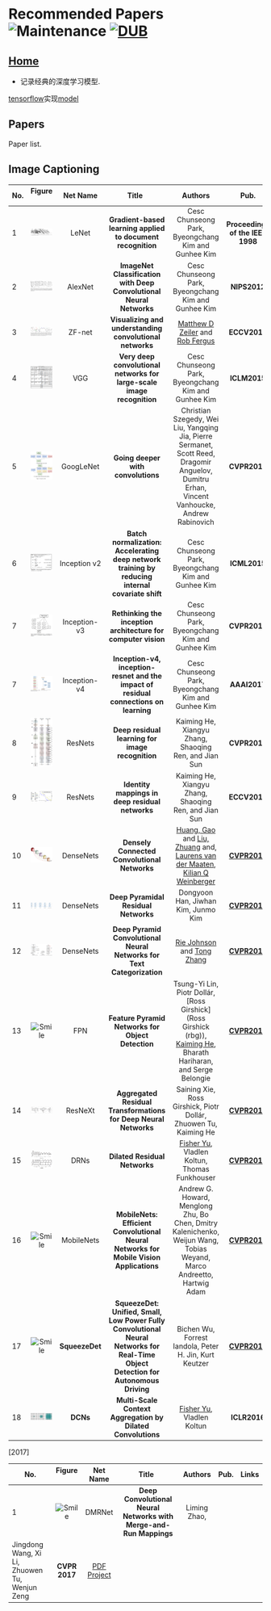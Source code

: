 # Recommended Papers ![Maintenance](https://img.shields.io/maintenance/yes/2017.svg) [![DUB](https://img.shields.io/dub/l/vibe-d.svg)](LICENSE)
## [Home](../README.md)
- 记录经典的深度学习模型.

[tensorflow](https://github.com/tensorflow)实现[model](https://github.com/tensorflow/models/tree/master/research/slim)
## Papers
Paper list.

## Image Captioning
|No.  |Figure   |Net Name |Title   |Authors  |Pub.  |Links|
|-----|:-----:|:-----:|:-----:|:-----:|:---:|:---:|
|1|![Smile](netimage/LeNets.png)|LeNet|__Gradient-based learning applied to document recognition__|Cesc Chunseong Park, Byeongchang Kim and Gunhee Kim|__Proceedings of the IEEE 1998__|[PDF](http://yann.lecun.com/exdb/publis/pdf/lecun-98.pdf) [Project](http://yann.lecun.com/exdb/lenet/)  解读|
|2|![Smile](netimage/Alexnet.png)|AlexNet|__ImageNet Classification with Deep Convolutional Neural Networks__|Cesc Chunseong Park, Byeongchang Kim and Gunhee Kim|__NIPS2012__|[PDF](http://papers.nips.cc/paper/4824-imagenet-classification-with-deep-convolutional-neural-networks.pdf)  解读|
|3|![Smile](netimage/ZFnet.png)|ZF-net|__Visualizing and understanding convolutional networks__|[Matthew D Zeiler](http://www.matthewzeiler.com/) and [Rob Fergus](http://cs.nyu.edu/~fergus/pmwiki/pmwiki.php)|__ECCV2014__|[PDF](https://arxiv.org/pdf/1311.2901.pdf)  解读|
|4|![Smile](netimage/VGG.png)| VGG|__Very deep convolutional networks for large-scale image recognition__|Cesc Chunseong Park, Byeongchang Kim and Gunhee Kim|__ICLM2015__|[PDF](http://www.robots.ox.ac.uk/~vgg/research/very_deep/) [code](https://github.com/cesc-park/attend2u) 解读|
|5|![Smile](netimage/Inception1.png)| GoogLeNet|__Going deeper with convolutions__|Christian Szegedy, Wei Liu, Yangqing Jia, Pierre Sermanet, Scott Reed, Dragomir Anguelov, Dumitru Erhan, Vincent Vanhoucke, Andrew Rabinovich|__CVPR2015__|[PDF](https://www.cv-foundation.org/openaccess/content_cvpr_2015/html/Szegedy_Going_Deeper_With_2015_CVPR_paper.html) [code](https://github.com/tensorflow/models/blob/master/research/slim/nets/inception_v1.py) 解读|
|6|![Smile](netimage/Inceptionv2.png)| Inception v2|__Batch normalization: Accelerating deep network training by reducing internal covariate shift__|Cesc Chunseong Park, Byeongchang Kim and Gunhee Kim|__ICML2015__|[PDF](https://arxiv.org/abs/1502.03167) [code](https://github.com/tensorflow/models/blob/master/research/slim/nets/inception_v2.py) 解读|
|7|![Smile](netimage/Inceptionv3.png)| Inception-v3|__Rethinking the inception architecture for computer vision__|Cesc Chunseong Park, Byeongchang Kim and Gunhee Kim|__CVPR2016__|[PDF](https://arxiv.org/abs/1512.00567) [code](https://github.com/tensorflow/models/blob/master/research/slim/nets/inception_v3.py) 解读|
|7|![Smile](netimage/Inception4.png)| Inception-v4|__Inception-v4, inception-resnet and the impact of residual connections on learning__|Cesc Chunseong Park, Byeongchang Kim and Gunhee Kim|__AAAI2017__|[PDF](https://arxiv.org/abs/1602.07261) [code](https://github.com/tensorflow/models/blob/master/research/slim/nets/inception_v4.py) 解读|
|8|![Smile](netimage/ResNet.png)| ResNets|__Deep residual learning for image recognition__|Kaiming He, Xiangyu Zhang, Shaoqing Ren, and Jian Sun|__CVPR2016__|[PDF](https://www.cvfoundation.org/openaccess/content_cvpr_2016/html/He_Deep_Residual_Learning_CVPR_2016_paper.html) [github](https://github.com/KaimingHe/deep-residual-networks) 解读|
|9|![Smile](netimage/ResNetsv2.png)| ResNets|__Identity mappings in deep residual networks__|Kaiming He, Xiangyu Zhang, Shaoqing Ren, and Jian Sun|__ECCV2016__|[PDF](https://arxiv.org/abs/1603.05027) [code](https://github.com/facebook/fb.resnet.torch) 解读|
|10|![Smile](netimage/densenet.jpg)| DenseNets|__Densely Connected Convolutional Networks__|[Huang, Gao](http://www.cs.cornell.edu/~gaohuang/) and [Liu, Zhuang](https://liuzhuang13.github.io/) and, [Laurens van der Maaten](https://lvdmaaten.github.io/), [Kilian Q Weinberger](https://www.cs.cornell.edu/~kilian/)|__[CVPR2017](http://www.cvpapers.com/cvpr2017.html)__|[PDF](https://arxiv.org/pdf/1608.06993.pdf) [github](https://github.com/liuzhuang13/DenseNet) 解读|
|11|![Smile](netimage/PyramidNet.png)| DenseNets|__Deep Pyramidal Residual Networks__|Dongyoon Han, Jiwhan Kim, Junmo Kim|__[CVPR2017](http://www.cvpapers.com/cvpr2017.html)__|[PDF](https://arxiv.org/pdf/1610.02915.pdf) [github](https://github.com/jhkim89/PyramidNet) 解读|
|12|![Smile](netimage/Deep_Pyramid_Convolutional_Neural_Networks_for_Text_Categorization.png)| DenseNets|__Deep Pyramid Convolutional Neural Networks for Text Categorization__|[Rie Johnson](http://riejohnson.com/) and [Tong Zhang](http://tongzhang-ml.org/)|__[CVPR2017](http://www.cvpapers.com/cvpr2017.html)__|[PDF](http://ai.tencent.com/ailab/media/publications/ACL3-Brady.pdf) [code](http://riejohnson.com/cnn_download.html) |
|13|![Smile](netimage/FPNt.png)| FPN|__Feature Pyramid Networks for Object Detection__|Tsung-Yi Lin, Piotr Dollár, [Ross Girshick](Ross Girshick (rbg)), [Kaiming He](http://kaiminghe.com/), Bharath Hariharan, and Serge Belongie|__[CVPR2017](http://www.cvpapers.com/cvpr2017.html)__|[PDF](https://arxiv.org/pdf/1612.03144.pdf) [github]() 解读|
|14|![Smile](netimage/ResNeXt.png)| ResNeXt|__Aggregated Residual Transformations for Deep Neural Networks__|Saining Xie, Ross Girshick, Piotr Dollár, Zhuowen Tu, Kaiming He|__[CVPR2017](http://www.cvpapers.com/cvpr2017.html)__|[PDF](https://arxiv.org/abs/1611.05431) [github](https://github.com/facebookresearch/ResNeXt) 解读|
|15|![Smile](netimage/DRNs.png)| DRNs|__Dilated Residual Networks__|[Fisher Yu](http://www.yf.io/), Vladlen Koltun, Thomas Funkhouser|__[CVPR2017](http://www.cvpapers.com/cvpr2017.html)__|[PDF](https://arxiv.org/abs/1705.09914) [github](https://github.com/fyu/drn)| 解读|
|16|![Smile](netimage/MobileNets.png)| MobileNets|__MobileNets: Efficient Convolutional Neural Networks for Mobile Vision Applications__|Andrew G. Howard, Menglong Zhu, Bo Chen, Dmitry Kalenichenko, Weijun Wang, Tobias Weyand, Marco Andreetto, Hartwig Adam|__[CVPR2017](http://www.cvpapers.com/cvpr2017.html)__|[PDF](https://arxiv.org/pdf/1704.04861.pdf) [github](https://github.com/tensorflow/models/blob/master/research/slim/nets/mobilenet_v1.py)| 解读|
|17|![Smile](netimage/SqueezeDet.png)| __SqueezeDet__|__SqueezeDet: Unified, Small, Low Power Fully Convolutional Neural Networks for Real-Time Object Detection for Autonomous Driving__|Bichen Wu, Forrest Iandola, Peter H. Jin, Kurt Keutzer|__[CVPR2017](http://www.cvpapers.com/cvpr2017.html)__|[PDF](https://arxiv.org/abs/1612.01051) [github](https://github.com/BichenWuUCB/squeezeDet)| 解读|
|18|![Smile](netimage/DCNs.png)| __DCNs__|__Multi-Scale Context Aggregation by Dilated Convolutions__|[Fisher Yu](http://www.yf.io/), Vladlen Koltun|__ICLR2016__|[PDF](https://arxiv.org/abs/1511.07122) [github](https://github.com/fyu/dilation)| 解读|

[2017]

|No.  |Figure   |Net Name |Title   |Authors  |Pub.  |Links|
|-----|:-----:|:-----:|:-----:|:-----:|:---:|:---:|
|1|![Smile](netimage/merge_and_run_network)|DMRNet|__Deep Convolutional Neural Networks with Merge-and-Run Mappings__|Liming Zhao,
Jingdong Wang, Xi Li, Zhuowen Tu, Wenjun Zeng|__CVPR 2017__|[PDF](https://arxiv.org/pdf/1611.07718.pdf) [Project](https://github.com/zlmzju/fusenet) |

 


 

